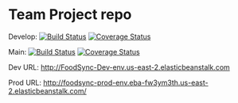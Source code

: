 # Team Project repo

Develop: [![Build Status](https://app.travis-ci.com/gcivil-nyu-org/INET-Wednesday-Spring2024-Team-1.svg?branch=develop)](https://app.travis-ci.com/gcivil-nyu-org/INET-Wednesday-Spring2024-Team-1)  [![Coverage Status](https://coveralls.io/repos/github/gcivil-nyu-org/INET-Wednesday-Spring2024-Team-1/badge.svg?branch=develop)](https://coveralls.io/github/gcivil-nyu-org/INET-Wednesday-Spring2024-Team-1?branch=develop)

Main: [![Build Status](https://app.travis-ci.com/gcivil-nyu-org/INET-Wednesday-Spring2024-Team-1.svg?branch=master)](https://app.travis-ci.com/gcivil-nyu-org/INET-Wednesday-Spring2024-Team-1) [![Coverage Status](https://coveralls.io/repos/github/gcivil-nyu-org/INET-Wednesday-Spring2024-Team-1/badge.svg?branch=master)](https://coveralls.io/github/gcivil-nyu-org/INET-Wednesday-Spring2024-Team-1?branch=master)

Dev URL: http://FoodSync-Dev-env.us-east-2.elasticbeanstalk.com

Prod URL: http://foodsync-prod-env.eba-fw3ym3th.us-east-2.elasticbeanstalk.com/